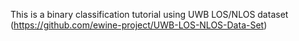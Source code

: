 This is a binary classification tutorial using UWB LOS/NLOS dataset (https://github.com/ewine-project/UWB-LOS-NLOS-Data-Set)
